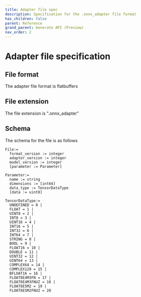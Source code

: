 ```yaml
---
title: Adapter file spec
description: Specification for the .onnx_adapter file format
has_children: false
parent: Reference
grand_parent: Generate API (Preview)
nav_order: 2
---
```


# Adapter file specification


## File format

The adapter file format is flatbuffers

## File extension

The file extension is ".onnx_adapter"

## Schema

The schema for the file is as follows

```
File:= 
  format_version := integer
  adapter_version := integer
  model_version := integer
  [parameter := Parameter]
```

```
Parameter:=
  name := string
  dimensions := [int64]
  data_type := TensorDataType
  [data := uint8] 
```

```
TensorDataType:= 
  UNDEFINED = 0 |
  FLOAT = 1 |
  UINT8 = 2 |
  INT8 = 3 |
  UINT16 = 4 |
  INT16 = 5 |
  INT32 = 6 |
  INT64 = 7 |
  STRING = 8 |
  BOOL = 9 | 
  FLOAT16 = 10 |
  DOUBLE = 11 |
  UINT32 = 12 |
  UINT64 = 13 |
  COMPLEX64 = 14 |
  COMPLEX128 = 15 |
  BFLOAT16 = 16 |
  FLOAT8E4M3FN = 17 |
  FLOAT8E4M3FNUZ = 18 |
  FLOAT8E5M2 = 19 |
  FLOAT8E5M2FNUZ = 20
```